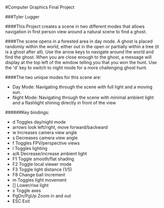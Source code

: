 #Computer Graphics Final Project

###Tyler Lugger

####This Project creates a scene in two different modes that allows navigation in first person view around a natural scene to find a ghost.

####The scene opens in a forested area in day mode. A ghost is placed randomly within the world, either out in the open or partially within a tree (it is a ghost after all). Use the arrow keys to navigate around the world and find the ghost. When you are close enough to the ghost, a message will display at the top left of the window telling you that you won the hunt. Use the 'd' key to switch to night mode for a more challenging ghost hunt. 


####The two unique modes for this scene are:
* Day Mode: Navigating through the scene with full light and a moving sun.
* Night Mode: Navigating through the scene with minimal ambient light and a flashlight shining directly in front of the view

######Key bindings:
*  d          Toggles day/night mode
*  arrows     look left/right, move forward/backward
*  w          Increases camera view angle
*  s          Decreases camera view angle
*  f          Toggles FPV/perspective views
*  l          Toggles lighting
*  a/A        Decrease/increase ambient light
*  F1         Toggle smooth/flat shading
*  F2         Toggle local viewer mode
*  F3         Toggle light distance (1/5)
*  F8         Change ball increment
*  m          Toggles light movement
*  []         Lower/rise light
*  x          Toggle axes
*  PgDn/PgUp  Zoom in and out
*  ESC        Exit
